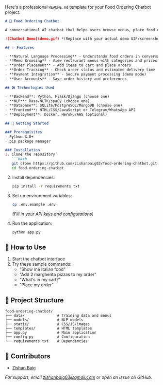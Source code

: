 Here's a professional `README.md` template for your Food Ordering Chatbot project:

```markdown
# 🍔 Food Ordering Chatbot

A conversational AI chatbot that helps users browse menus, place food orders, and track deliveries through natural language interactions.

![Chatbot Demo](demo.gif) *(Replace with your actual demo GIF/screenshot)*

## ✨ Features

- **Natural Language Processing** - Understands food orders in conversational language
- **Menu Browsing** - View restaurant menus with categories and prices
- **Order Placement** - Add items to cart and place orders
- **Order Tracking** - Check order status and estimated delivery time
- **Payment Integration** - Secure payment processing (demo mode)
- **User Accounts** - Save order history and preferences

## 🛠️ Technologies Used

- **Backend**: Python, Flask/Django (choose one)
- **NLP**: Rasa/NLTK/spaCy (choose one)
- **Database**: SQLite/PostgreSQL/MongoDB (choose one)
- **Frontend**: HTML/CSS/JavaScript or Telegram/WhatsApp API
- **Deployment**: Docker, Heroku/AWS (optional)

## 🚀 Getting Started

### Prerequisites
- Python 3.8+
- pip package manager

### Installation
1. Clone the repository:
   ```bash
   git clone https://github.com/zishanbaig03/food-ordering-chatbot.git
   cd food-ordering-chatbot
   ```

2. Install dependencies:
   ```bash
   pip install -r requirements.txt
   ```

3. Set up environment variables:
   ```bash
   cp .env.example .env
   ```
   *(Fill in your API keys and configurations)*

4. Run the application:
   ```bash
   python app.py
   ```

## 🤖 How to Use
1. Start the chatbot interface
2. Try these sample commands:
   - "Show me Italian food"
   - "Add 2 margherita pizzas to my order"
   - "What's in my cart?"
   - "Place my order"

## 📂 Project Structure
```
food-ordering-chatbot/
├── data/               # Training data and menus
├── models/             # NLP models
├── static/             # CSS/JS/images
├── templates/          # HTML templates
├── app.py              # Main application
├── config.py           # Configuration
└── requirements.txt    # Dependencies
```

## 🌟 Contributors
- [Zishan Baig](https://github.com/zishanbaig03)

*For support, email zishanbaig03@gmail.com or open an issue on GitHub.*
```



